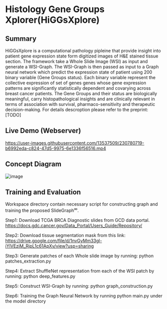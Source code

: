 # Histology Gene Groups Xplorer(HiGGsXplore)

## Summary
HiGGsXplore is a computational pathology pipleine that provide insight into patient gene expression state form digitized images of H&E stained tissue section.
The framework take a Whole Slide Image (WSI) as input and generate a WSI-Graph. The WSI-Graph is then passed as input to a Graph neural network which predict
the expression state of patient using 200 binary variable (Gene Groups status). Each binary variable represent the collective expression of set of genes genes whose
gene expression patterns are significantly statistically dependent and covarying across breast cancer patients. The Gene Groups and their status are biologically meaningful,
carry histopathological insights and are clinically relevant in terms of association with survival, pharmaco-sensitivity and therapeutic decision-making. 
For details descroption please refer to the preprint: [TODO] 

## Live Demo (Webserver)


https://user-images.githubusercontent.com/13537509/230780719-b6992eda-c824-47d5-9975-6e1336f56516.mp4


## Concept Diagram
![image](https://user-images.githubusercontent.com/13537509/230778558-4403a42f-4819-41bf-af2d-53e92f84af05.png)

## Training and Evaluation

Workspace directory contain necessary script for constructing graph and training the proposed SlideGraph<sup>∞</sup>. 

Step1: Download TCGA BRCA Diagnostic slides from GCD data portal. https://docs.gdc.cancer.gov/Data_Portal/Users_Guide/Repository/

Step2: Download tissue segmentation mask from this link: https://drive.google.com/file/d/1nvGyMm33gl-iYlVEziM_RjpL1c61ApXv/view?usp=sharing

Step3: Generate patches of each Whole slide image by running: python patches_extraction.py

Step4: Extract ShuffleNet representation from each of the WSI patch by running: python deep_features.py

Step5: Construct WSI-Graph by running: python graph_construction.py

Step6: Training the Graph Neural Network by running python main.py under the model directory

